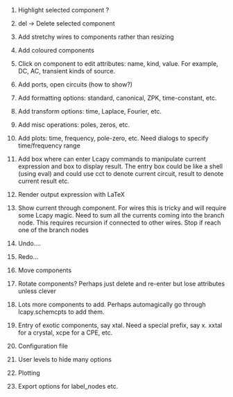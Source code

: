 1. Highlight selected component ?

2. del -> Delete selected component

3. Add stretchy wires to components rather than resizing

4. Add coloured components

5. Click on component to edit attributes: name, kind, value.  For
example, DC, AC, transient kinds of source.

6. Add ports, open circuits (how to show?)

7. Add formatting options: standard, canonical, ZPK, time-constant, etc.

8. Add transform options: time, Laplace, Fourier, etc.

9. Add misc operations: poles, zeros, etc.

10. Add plots: time, frequency, pole-zero, etc.  Need dialogs to
specify time/frequency range

11. Add box where can enter Lcapy commands to manipulate current
expression and box to display result.  The entry box could be like a
shell (using eval) and could use cct to denote current circuit, result
to denote current result etc.

12. Render output expression with LaTeX

13. Show current through component.  For wires this is tricky and will
require some Lcapy magic.  Need to sum all the currents coming into
the branch node.  This requires recursion if connected to other wires.
Stop if reach one of the branch nodes

14. Undo....

15. Redo...

16. Move components

17. Rotate components?  Perhaps just delete and re-enter but lose
attributes unless clever

18. Lots more components to add.  Perhaps automagically go through
    lcapy.schemcpts to add them.

19. Entry of exotic components, say xtal.  Need a special prefix, say x.
xxtal for a crystal, xcpe for a CPE, etc.

20. Configuration file

21. User levels to hide many options

22. Plotting

23. Export options for label_nodes etc.
